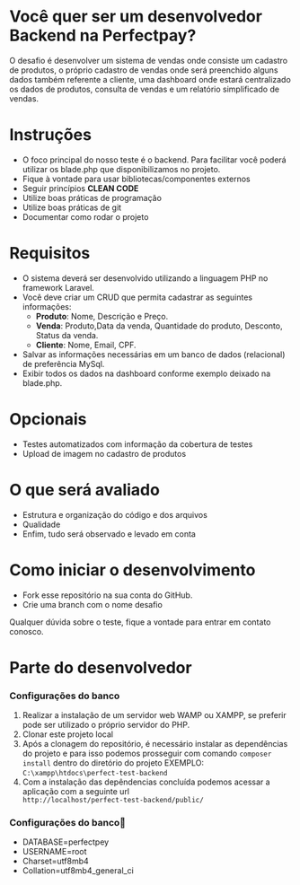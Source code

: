  # Você quer ser um desenvolvedor Backend na Perfectpay? 
 O desafio é desenvolver um sistema de vendas onde consiste um cadastro de produtos, o próprio cadastro de vendas onde será preenchido alguns dados também referente a cliente, uma dashboard onde estará
centralizado os dados de produtos, consulta de vendas e um relatório simplificado de vendas.
 
 # Instruções
 - O foco principal do nosso teste é o backend. Para facilitar você poderá utilizar os blade.php que disponibilizamos no projeto.
 - Fique à vontade para usar bibliotecas/componentes externos
 - Seguir princípios **CLEAN CODE** 
 - Utilize boas práticas de programação
 - Utilize boas práticas de git
 - Documentar como rodar o projeto
 
 # Requisitos
 - O sistema deverá ser desenvolvido utilizando a linguagem PHP no framework Laravel.
 - Você deve criar um CRUD que permita cadastrar as seguintes informações:
 	- **Produto**: Nome, Descrição e Preço.
 	- **Venda**: Produto,Data da venda, Quantidade do produto, Desconto, Status da venda.
	- **Cliente**: Nome, Email, CPF.
 - Salvar as informações necessárias em um banco de dados (relacional) de preferência MySql.
 - Exibir todos os dados na dashboard conforme exemplo deixado na blade.php.

 
 # Opcionais
 - Testes automatizados com informação da cobertura de testes
 - Upload de imagem no cadastro de produtos
 
 # O que será avaliado
 - Estrutura e organização do código e dos arquivos
 - Qualidade
 - Enfim, tudo será observado e levado em conta
 
 # Como iniciar o desenvolvimento
 - Fork esse repositório na sua conta do GitHub.
 - Crie uma branch com o nome desafio
 
 Qualquer dúvida sobre o teste, fique a vontade para entrar em contato conosco.

# Parte do desenvolvedor
 
<p><h3 id="markdown-header-descricao-challenge-backend-mobile-saude-2020-2">Configurações do banco<g-emoji class="g-emoji" alias="wrench" fallback-src="https://github.githubassets.com/images/icons/emoji/unicode/1f527.png"></g-emoji></p></h3></p>

<ol>
<li>Realizar a instalação de um servidor web WAMP ou XAMPP, se preferir pode ser utilizado o próprio servidor do PHP.</li>
<li>Clonar este projeto local</li>
<li>Após a clonagem do repositório, é necessário instalar as dependências do projeto e para isso podemos prosseguir com comando <code>composer install</code> dentro do diretório do projeto EXEMPLO: <code>C:\xampp\htdocs\perfect-test-backend</code></li>
<li>Com a instalação das depêndencias concluída podemos acessar a aplicação com a seguinte url</li> <code>http://localhost/perfect-test-backend/public/</code>
</ol>

<p><h3 id="markdown-header-descricao-challenge-backend-mobile-saude-2020-2">Configurações do banco<g-emoji class="g-emoji" alias="wrench" fallback-src="https://github.githubassets.com/images/icons/emoji/unicode/1f527.png">🔧</g-emoji></p></h3></p>
<ul>
    <li>
        DATABASE=perfectpey 
    </li>
    <li>
        USERNAME=root 
    </li>
    <li>
        Charset=utf8mb4 
    </li>
    <li>
        Collation=utf8mb4_general_ci 
    </li>
        
 </ul>

